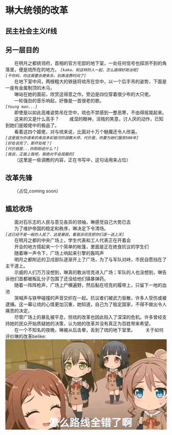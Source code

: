 # 琳大统领的改革 
## 民主社会主义if线
## 另一层目的
&emsp;&emsp;在明月之都统领府，首相的官方宅邸的地下室，一处任何信号也探测不到的角落里，便是琉所在的地方。 
*```[kaka，和这样的人一起，怎么搞得好政治呢]```*  
*```[干你妈，你这屑要杀便来杀，别再浪费时间了]```*  
&emsp;&emsp;在地下室中间，两根粗大的铁链将琉吊在空中，以一个后手吊的姿势，下面是一座有金属制顶的木马，  
&emsp;&emsp;琳站在她的面前，欣赏这得意之作。旁边是四位穿着很少布的大只佬。  
&emsp;&emsp;一轮强劲的音乐响起，好像是一首很老的歌。  
*```[Young man...]```*  
&emsp;&emsp;即使是以如此高难姿势吊在空中，琉也不禁感到一整恶寒，不由得摇晃起来。  
&emsp;&emsp;这来的又是什么高手？
&emsp;&emsp;咸湿的眼神，淫贱的笑意，讨人厌的动作，已知到她们是姬佬中的极品了。  
&emsp;&emsp;看着这四个姬佬，对与琉来说，比面对十万个魅魔还令人欣喜。  
*```[这是我为你请来的来自多彩银河的调教大师，代价是，你要为她们服务500年]```*  
*```[好处说完了，那坏处呢？]```*  
*```[代价就是...你刚刚说什么？]```*  
*```[我说，正面上我吧，我绝对不会屈服的]```*  
&emsp;&emsp;（这里是一些调教的内容，正在书写中，这句话用来占位）  
## 改革先锋
&emsp;&emsp;（占位,coming soon）  
## 尴尬收场
&emsp;&emsp;面对石乐志的人民与意见各异的领袖，琳感觉自己大势已去  
&emsp;&emsp;为了维护帝国的稳定和秩序，琳决定下令清场。  
*```[这已经不是一般的人民了，这是暴民。看我派坦克把你们逐一送上天]```*  
&emsp;&emsp;在明月之都的中央广场上，学生代表和工人代表正在开着会  
&emsp;&emsp;开会的地方搭起来一个个简单的帐篷，里面是正在绝食抗议的学生们  
&emsp;&emsp;随着琳一声令下，广场上响起来引擎的轰鸣声  
&emsp;&emsp;明月之都附近的卫戍部队逐渐开上了广场，为了与军队对峙，市民自愿挡在了主干道上。    
&emsp;&emsp;示威的人们万万没想到，琳真的敢派坦克进入广场；军队的人也没想到，琳告诉他们首都被叛乱分子包围了还没给他们镇暴弹药。  
&emsp;&emsp;随着一阵阵枪声，广场上尸横遍野，然后黏在坦克的履带上，只留下一地的血池  
&emsp;&emsp;哭喊声与铁甲碰撞的声音交织在一起。抗议者们被武力驱散，许多人受伤或被逮捕。这一幕让琉的心情更加沉重，她知道，自己为了稳定国家，不得不做出令人痛苦的决定。  
&emsp;&emsp;尽管广场上的暴乱被平息，但琉的改革也因此陷入了深深的危机。许多曾经支持她的民众开始质疑她的决策，认为她的改革并没有真正为百姓带来希望。  
&emsp;&emsp;在一个不知名的夜晚，琳被从后击晕，丢到了琉的地下室里。
&emsp;&emsp;关于如何评价琳的改革belike:  
![如果你能看到这个说明,那就是图片根本加载不出来](https://github.com/TKPniaDevelopmentDepartment/TKPnia-Shit-Production-Department/blob/main/images/调整航线.png)
